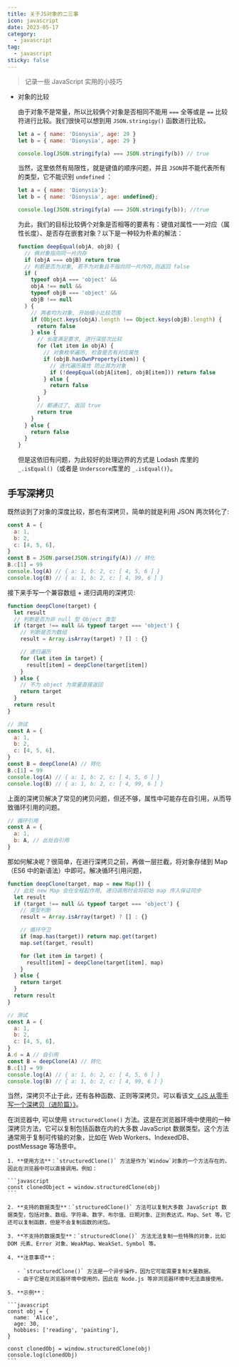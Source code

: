 ```yaml
---
title: 关于JS对象的二三事
icon: javascript
date: 2023-05-17
category:
  - javascript
tag:
  - javascript
sticky: false
---
```


> 记录一些 JavaScript 实用的小技巧

- 对象的比较

  由于对象不是常量，所以比较俩个对象是否相同不能用 `===` 全等或是 `==` 比较符进行比较。我们很快可以想到用 `JSON.stringigy()` 函数进行比较。

  ```javascript
  let a = { name: 'Dionysia', age: 29 }
  let b = { name: 'Dionysia', age: 29 }

  console.log(JSON.stringify(a) === JSON.stringify(b)) // true
  ```

  当然，这里依然有局限性，就是键值的顺序问题，并且 `JSON`并不能代表所有的类型，它不能识别 `undefined` ：

  ```JavaScript
  let a = { name: 'Dionysia'};
  let b = { name: 'Dionysia', age: undefined};

  console.log(JSON.stringify(a) === JSON.stringify(b)); //true
  ```

  为此，我们的目标比较俩个对象是否相等的要素有：键值对属性一一对应（属性长度）、是否存在嵌套对象？以下是一种较为朴素的解法：

  ```javascript
  function deepEqual(objA, objB) {
    // 俩对象指向同一片内存
    if (objA === objB) return true
    // 判断是否为对象, 若不为对象且不指向同一片内存,则返回 false
    if (
      typeof objA === 'object' &&
      objA !== null &&
      typeof objB === 'object' &&
      objB !== null
    ) {
      // 两者均为对象, 开始缩小比较范围
      if (Object.keys(objA).length !== Object.keys(objB).length) {
        return false
      } else {
        // 长度满足要求, 进行深层次比较
        for (let item in objA) {
          // 对象枚举遍历, 检查是否有对应属性
          if (objB.hasOwnProperty(item)) {
            // 迭代遍历属性 防止其为对象
            if (!deepEqual(objA[item], objB[item])) return false
          } else {
            return false
          }
        }
        // 都通过了, 返回 true
        return true
      }
    } else {
      return false
    }
  }
  ```

  但是这依旧有问题，为此较好的处理边界的方式是 Lodash 库里的 `_.isEqual()`（或者是 `Underscore`库里的 `_.isEqual()`）。

## 手写深拷贝

既然谈到了对象的深度比较，那也有深拷贝，简单的就是利用 JSON 两次转化了:

```js
const A = {
  a: 1,
  b: 2,
  c: [4, 5, 6],
}
const B = JSON.parse(JSON.stringify(A)) // 转化
B.c[1] = 99
console.log(A) // { a: 1, b: 2, c: [ 4, 5, 6 ] }
console.log(B) // { a: 1, b: 2, c: [ 4, 99, 6 ] }
```

接下来手写一个兼容数组 + 递归调用的深拷贝:

```js
function deepClone(target) {
  let result
  // 判断是否为非 null 型 Object 类型
  if (target !== null && typeof target === 'object') {
    // 判断是否为数组
    result = Array.isArray(target) ? [] : {}

    // 递归遍历
    for (let item in target) {
      result[item] = deepClone(target[item])
    }
  } else {
    // 不为 object 为常量直接返回
    return target
  }
  return result
}

// 测试
const A = {
  a: 1,
  b: 2,
  c: [4, 5, 6],
}
const B = deepClone(A) // 转化
B.c[1] = 99
console.log(A) // { a: 1, b: 2, c: [ 4, 5, 6 ] }
console.log(B) // { a: 1, b: 2, c: [ 4, 99, 6 ] }
```

上面的深拷贝解决了常见的拷贝问题，但还不够，属性中可能存在自引用，从而导致循环引用的问题。

```js
// 循环引用
const A = {
  a: 1,
  b: A, // 此处自引用
}
```

那如何解决呢？很简单，在进行深拷贝之前，再做一层拦截，将对象存储到 Map （ES6 中的新语法）中即可。解决循环引用问题，

```js
function deepClone(target, map = new Map()) {
  // 此处 new Map 会在全程起作用, 递归调用时会将初始 map 传入保证同步
  let result
  if (target !== null && typeof target === 'object') {
    // 类型判断
    result = Array.isArray(target) ? [] : {}

    // 循环守卫
    if (map.has(target)) return map.get(target)
    map.set(target, result)

    for (let item in target) {
      result[item] = deepClone(target[item], map)
    }
  } else {
    return target
  }
  return result
}

// 测试
const A = {
  a: 1,
  b: 2,
  c: [4, 5, 6],
}
A.d = A // 自引用
const B = deepClone(A) // 转化
B.c[1] = 99
console.log(A) // { a: 1, b: 2, c: [ 4, 5, 6 ] }
console.log(B) // { a: 1, b: 2, c: [ 4, 99, 6 ] }
```

当然，深拷贝不止于此，还有各种函数、正则等深拷贝。可以看该文[《JS 从零手写一个深拷贝（进阶篇）》](https://www.cnblogs.com/echolun/p/16157161.html)。

在浏览器中, 可以使用 `structuredClone()` 方法。这是在浏览器环境中使用的一种深拷贝方法，它可以复制包括函数在内的大多数 JavaScript 数据类型。这个方法通常用于复制可传输的对象，比如在 Web Workers、IndexedDB、postMessage 等场景中。

    1. **使用方法**：`structuredClone()` 方法是作为`Window`对象的一个方法存在的，因此在浏览器中可以直接调用。例如：

    ```javascript
    const clonedObject = window.structuredClone(obj)
    ```

    2. **支持的数据类型**：`structuredClone()` 方法可以复制大多数 JavaScript 数据类型，包括对象、数组、字符串、数字、布尔值、日期对象、正则表达式、Map、Set 等。它还可以复制函数，但是不会复制函数的闭包。

    3. **不支持的数据类型**：`structuredClone()` 方法无法复制一些特殊的对象，比如 DOM 元素、Error 对象、WeakMap、WeakSet、Symbol 等。

    4. **注意事项**：

       - `structuredClone()` 方法是一个异步操作，因为它可能需要复制大量数据。
       - 由于它是在浏览器环境中使用的，因此在 Node.js 等非浏览器环境中无法直接使用。

    5. **示例**：

    ```javascript
    const obj = {
      name: 'Alice',
      age: 30,
      hobbies: ['reading', 'painting'],
    }

    const clonedObj = window.structuredClone(obj)
    console.log(clonedObj)
    ```
